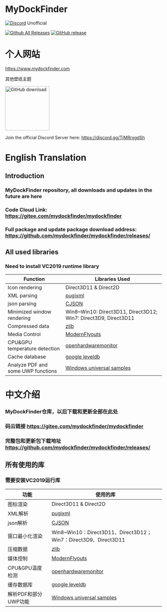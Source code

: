 # MyDockFinder
[![Discord](https://discord.com/api/guilds/857425002727079940/widget.png)](https://discord.gg/N7QGsStbef) Unofficial  

[![Github All Releases](https://img.shields.io/github/downloads/mydockfinder/mydockfinder/total.svg?style=flat&logo=github)](https://github.com/mydockfinder/Mydockfinder/releases)
[![GitHub release](https://img.shields.io/github/release/Mydockfinder/mydockfinder.svg?style=flat&logo=github)](https://github.com/mydockfinder/mydockfinder/releases)

# 个人网站

https://www.mydockfinder.com

其他壁纸主题

<a href="https://github.com/MiniBusiest/24Hour-Wallppe"><img src="https://user-images.githubusercontent.com/32895737/125627481-00c82be8-0d5a-40f8-8833-cd4071d45fa7.png" alt="GitHub download" width="142"></a>

Join the official Discord Server here:
https://discord.gg/TjMRrxgdSh

# English Translation

## **Introduction**

### MyDockFinder repository, all downloads and updates in the future are here
### Code Cloud Link: https://gitee.com/mydockfinder/mydockfinder
### Full package and update package download address: https://github.com/mydockfinder/mydockfinder/releases/

## **All used libraries**

### **Need to install VC2019 runtime library**

|Function|Libraries Used|
|--|--|
|Icon rendering|Direct3D11 & Direct2D|
|XML parsing|[pugixml](https://github.com/zeux/pugixml)|
|json parsing|[CJSON](https://github.com/DaveGamble/cJSON) |
|Minimized window rendering|Win8~Win10: Direct3D11, Direct3D12; Win7: Direct3D9, Direct3D11|
|Compressed data|[zlib](https://github.com/madler/zlib)|
|Media Control|[ModernFlyouts](https://github.com/ModernFlyouts-Community/ModernFlyouts)|
|CPU&GPU temperature detection|[openhardwaremonitor](https://github.com/openhardwaremonitor/openhardwaremonitor)|
|Cache database|[google leveldb](https://github.com/google/leveldb)|
|Analyze PDF and some UWP functions|[Windows universal samples](https://github.com/microsoft/Windows-universal-samples)|

# 中文介绍

### MyDockFinder仓库，以后下载和更新全部在此处 
### 码云链接 https://gitee.com/mydockfinder/mydockfinder 
### 完整包和更新包下载地址 https://github.com/mydockfinder/mydockfinder/releases/

## **所有使用的库**

### **需要安装VC2019运行库**

|功能|使用的库|
|--|--|
|图标渲染|Direct3D11 & Direct2D|
|XML解析|[pugixml](https://github.com/zeux/pugixml)|
|json解析|[CJSON](https://github.com/DaveGamble/cJSON) |
|窗口最小化渲染|Win8~Win10：Direct3D11、Direct3D12；Win7：Direct3D9、Direct3D11|
|压缩数据|[zlib](https://github.com/madler/zlib)|
|媒体控制|[ModernFlyouts](https://github.com/ModernFlyouts-Community/ModernFlyouts)|
|CPU&GPU温度检测|[openhardwaremonitor](https://github.com/openhardwaremonitor/openhardwaremonitor)|
|缓存数据库|[google leveldb](https://github.com/google/leveldb)|
|解析PDF和部分UWP功能|[Windows universal samples](https://github.com/microsoft/Windows-universal-samples)|


